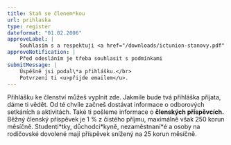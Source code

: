 ```yaml
---
title: Staň se členem*kou
url: prihlaska
type: register
dateformat: "01.02.2006"
approveLabel: |
    Souhlasím s a respektuji <a href="/downloads/ictunion-stanovy.pdf" target="_blank">stanovy</a> Odborové organizace pracujících v ICT.
approveNotification: |
    Před odesláním je třeba souhlasit s podmínkami
submitMessage: |
    Úspěšně jsi podal\*a přihlášku.</br>
    Potvrzení ti <u>přijde emailem</u>.
---
```

Přihlášku ke členství můžeš vyplnit zde. Jakmile bude tvá přihláška přijata, dáme ti vědět. Od té chvíle začneš dostávat informace o odborových setkáních a aktivitách. Také ti pošleme informace o **členských příspěvcích.** Běžný členský příspěvek je 1 % z čistého příjmu, maximálně však 250 korun měsíčně. Studenti\*tky, důchodci\*kyně, nezaměstnaní\*é a osoby na rodičovské dovolené mají příspěvek snížený na 25 korun měsíčně.